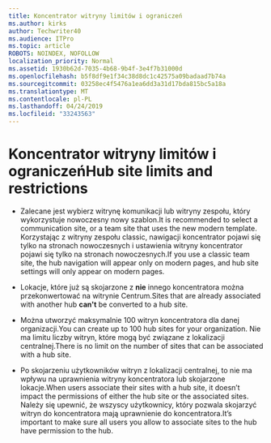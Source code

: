 ```yaml
---
title: Koncentrator witryny limitów i ograniczeń
ms.author: kirks
author: Techwriter40
ms.audience: ITPro
ms.topic: article
ROBOTS: NOINDEX, NOFOLLOW
localization_priority: Normal
ms.assetid: 1930b62d-7035-4b68-9b4f-3e4f7b31000d
ms.openlocfilehash: b5f8df9e1f34c38d8dc1c42575a09badaad7b74a
ms.sourcegitcommit: 03258ec4f5476a1ea6dd3a31d17bda815bc5a18a
ms.translationtype: MT
ms.contentlocale: pl-PL
ms.lasthandoff: 04/24/2019
ms.locfileid: "33243563"
---
```

# <a name="hub-site-limits-and-restrictions"></a><span data-ttu-id="c00ab-102">Koncentrator witryny limitów i ograniczeń</span><span class="sxs-lookup"><span data-stu-id="c00ab-102">Hub site limits and restrictions</span></span>


- <span data-ttu-id="c00ab-103">Zalecane jest wybierz witrynę komunikacji lub witryny zespołu, który wykorzystuje nowoczesny nowy szablon.</span><span class="sxs-lookup"><span data-stu-id="c00ab-103">It is recommended to select a communication site, or a team site that uses the new modern template.</span></span> <span data-ttu-id="c00ab-104">Korzystając z witryny zespołu classic, nawigacji koncentrator pojawi się tylko na stronach nowoczesnych i ustawienia witryny koncentrator pojawi się tylko na stronach nowoczesnych.</span><span class="sxs-lookup"><span data-stu-id="c00ab-104">If you use a classic team site, the hub navigation will appear only on modern pages, and hub site settings will only appear on modern pages.</span></span>


- <span data-ttu-id="c00ab-105">Lokacje, które już są skojarzone z **nie** innego koncentratora można przekonwertować na witrynie Centrum.</span><span class="sxs-lookup"><span data-stu-id="c00ab-105">Sites that are already associated with another hub **can't** be converted to a hub site.</span></span>


- <span data-ttu-id="c00ab-106">Można utworzyć maksymalnie 100 witryn koncentratora dla danej organizacji.</span><span class="sxs-lookup"><span data-stu-id="c00ab-106">You can create up to 100 hub sites for your organization.</span></span> <span data-ttu-id="c00ab-107">Nie ma limitu liczby witryn, które mogą być związane z lokalizacji centralnej.</span><span class="sxs-lookup"><span data-stu-id="c00ab-107">There is no limit on the number of sites that can be associated with a hub site.</span></span>


- <span data-ttu-id="c00ab-108">Po skojarzeniu użytkowników witryn z lokalizacji centralnej, to nie ma wpływu na uprawnienia witryny koncentratora lub skojarzone lokacje.</span><span class="sxs-lookup"><span data-stu-id="c00ab-108">When users associate their sites with a hub site, it doesn’t impact the permissions of either the hub site or the associated sites.</span></span> <span data-ttu-id="c00ab-109">Należy się upewnić, że wszyscy użytkownicy, który pozwala skojarzyć witryn do koncentratora mają uprawnienie do koncentratora.</span><span class="sxs-lookup"><span data-stu-id="c00ab-109">It’s important to make sure all users you allow to associate sites to the hub have permission to the hub.</span></span>

